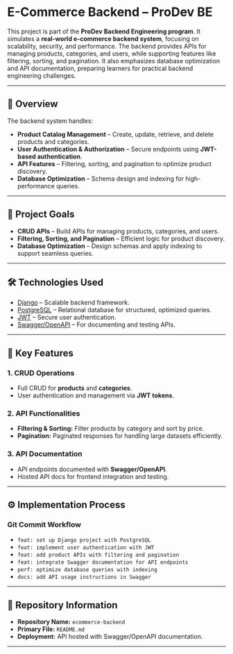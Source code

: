 # E-Commerce Backend – ProDev BE

This project is part of the **ProDev Backend Engineering program**. It simulates a **real-world e-commerce backend system**, focusing on scalability, security, and performance. The backend provides APIs for managing products, categories, and users, while supporting features like filtering, sorting, and pagination. It also emphasizes database optimization and API documentation, preparing learners for practical backend engineering challenges.

---

## 📌 Overview

The backend system handles:  
- **Product Catalog Management** – Create, update, retrieve, and delete products and categories.  
- **User Authentication & Authorization** – Secure endpoints using **JWT-based authentication**.  
- **API Features** – Filtering, sorting, and pagination to optimize product discovery.  
- **Database Optimization** – Schema design and indexing for high-performance queries.  

---

## 🎯 Project Goals

- **CRUD APIs** – Build APIs for managing products, categories, and users.  
- **Filtering, Sorting, and Pagination** – Efficient logic for product discovery.  
- **Database Optimization** – Design schemas and apply indexing to support seamless queries.  

---

## 🛠️ Technologies Used

- [Django](https://www.djangoproject.com/) – Scalable backend framework.  
- [PostgreSQL](https://www.postgresql.org/) – Relational database for structured, optimized queries.  
- [JWT](https://jwt.io/) – Secure user authentication.  
- [Swagger/OpenAPI](https://swagger.io/) – For documenting and testing APIs.  

---

## 🔑 Key Features

### 1. CRUD Operations
- Full CRUD for **products** and **categories**.  
- User authentication and management via **JWT tokens**.  

### 2. API Functionalities
- **Filtering & Sorting:** Filter products by category and sort by price.  
- **Pagination:** Paginated responses for handling large datasets efficiently.  

### 3. API Documentation
- API endpoints documented with **Swagger/OpenAPI**.  
- Hosted API docs for frontend integration and testing.  

---

## ⚙️ Implementation Process

### Git Commit Workflow
- `feat: set up Django project with PostgreSQL`  
- `feat: implement user authentication with JWT`  
- `feat: add product APIs with filtering and pagination`  
- `feat: integrate Swagger documentation for API endpoints`  
- `perf: optimize database queries with indexing`  
- `docs: add API usage instructions in Swagger`  

---

## 📂 Repository Information

- **Repository Name:** `ecommerce-backend`  
- **Primary File:** `README.md`  
- **Deployment:** API hosted with Swagger/OpenAPI documentation.  

---
